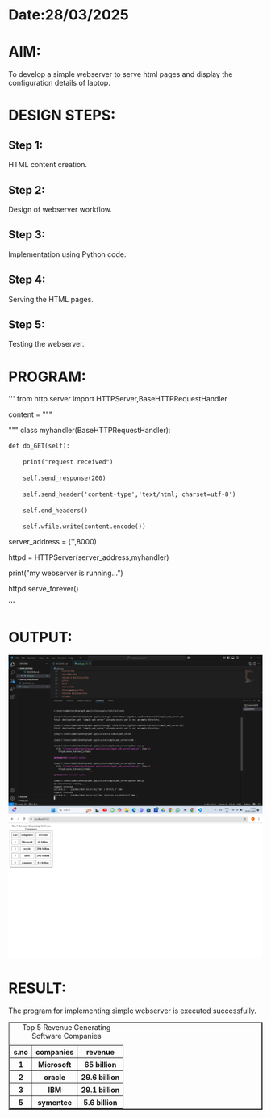 
# Date:28/03/2025
# AIM:
To develop a simple webserver to serve html pages and display the configuration details of laptop.

# DESIGN STEPS:
## Step 1:
HTML content creation.

## Step 2:
Design of webserver workflow.

## Step 3:
Implementation using Python code.

## Step 4:
Serving the HTML pages.

## Step 5:
Testing the webserver.

# PROGRAM:
'''
from http.server import HTTPServer,BaseHTTPRequestHandler

content = """

<html>
    
<title>Top Software Industrie</title>

<body>
    
<table border="2" cellspacing="10"cellpadding="6">
    
<caption>Top 5 Revenue Generating Software Companies </caption>

<tr>
    
<th>s.no</th>

<th>companies</th>

<th>revenue</th>

</tr>

<tr>
    
<th>1</th>

<th>Microsoft</th>

<th>65 billion</th>

</tr>

<tr>
    
<th>2</th>

<th>oracle</th>

<th>29.6 billion</th>

</tr>

<tr>
    
<th>3</th>

<th>IBM</th>

<th>29.1 billion</th>

</tr>

<tr>
    
<th>5</th>

<th>symentec</th>

<th>5.6 billion</th>

</body>

</html>

"""
class myhandler(BaseHTTPRequestHandler):

    def do_GET(self):
    
        print("request received")
        
        self.send_response(200)
        
        self.send_header('content-type','text/html; charset=utf-8')
        
        self.end_headers()
        
        self.wfile.write(content.encode())
        
server_address = ('',8000)

httpd = HTTPServer(server_address,myhandler)

print("my webserver is running...")

httpd.serve_forever()

'''
# OUTPUT:
![alt text](<Screenshot (558).png>)
![alt text](<Screenshot (556).png>)


# RESULT:
The program for implementing simple webserver is executed successfully.
